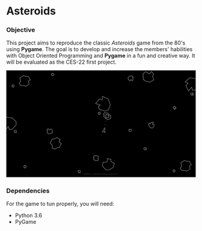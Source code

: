 # Asteroids

### Objective
This project aims to reproduce the classic *Asteroids* game from the 80's
using **Pygame**. The goal is to develop and increase the members' habilities
with Object Oriented Programming and **Pygame** in a fun and creative way. It
will be evaluated as the CES-22 first project.

![Game Example Screenshot](assets/graphics/example_screenshot.jpg)

### Dependencies
For the game to tun properly, you will need:
* Python 3.6
* PyGame

